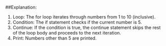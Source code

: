 ##Explanation:

1) Loop: The for loop iterates through numbers from 1 to 10 (inclusive).
2) Condition: The if statement checks if the current number is 5.
3) Continue: If the condition is true, the continue statement skips the rest of the loop body and proceeds to the next iteration.
4) Print: Numbers other than 5 are printed.
